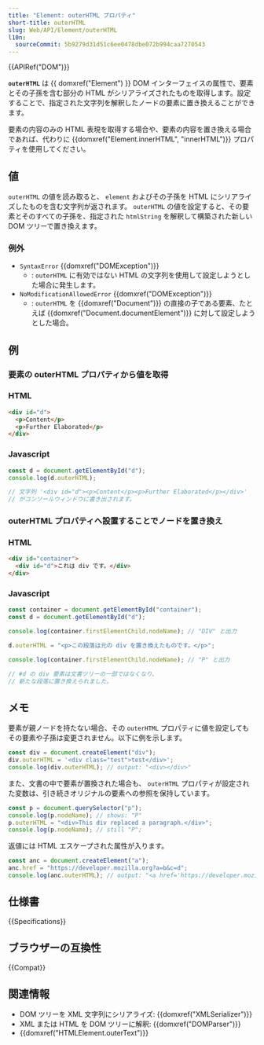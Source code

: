 ```yaml
---
title: "Element: outerHTML プロパティ"
short-title: outerHTML
slug: Web/API/Element/outerHTML
l10n:
  sourceCommit: 5b9279d31d51c6ee0478dbe072b994caa7270543
---
```


{{APIRef("DOM")}}

**`outerHTML`** は {{ domxref("Element") }} DOM インターフェイスの属性で、要素とその子孫を含む部分の HTML がシリアライズされたものを取得します。設定することで、指定された文字列を解釈したノードの要素に置き換えることができます。

要素の内容のみの HTML 表現を取得する場合や、要素の内容を置き換える場合であれば、代わりに {{domxref("Element.innerHTML", "innerHTML")}} プロパティを使用してください。

## 値

`outerHTML` の値を読み取ると、 `element` およびその子孫を HTML にシリアライズしたものを含む文字列が返されます。 `outerHTML` の値を設定すると、その要素とそのすべての子孫を、指定された `htmlString` を解釈して構築された新しい DOM ツリーで置き換えます。

### 例外

- `SyntaxError` {{domxref("DOMException")}}
  - : `outerHTML` に有効ではない HTML の文字列を使用して設定しようとした場合に発生します。
- `NoModificationAllowedError` {{domxref("DOMException")}}
  - : `outerHTML` を {{domxref("Document")}} の直接の子である要素、たとえば {{domxref("Document.documentElement")}} に対して設定しようとした場合。

## 例

### 要素の outerHTML プロパティから値を取得

### HTML

```html
<div id="d">
  <p>Content</p>
  <p>Further Elaborated</p>
</div>
```

### Javascript

```js
const d = document.getElementById("d");
console.log(d.outerHTML);

// 文字列 '<div id="d"><p>Content</p><p>Further Elaborated</p></div>'
// がコンソールウィンドウに書き出されます。
```

### outerHTML プロパティへ設置することでノードを置き換え

### HTML

```html
<div id="container">
  <div id="d">これは div です。</div>
</div>
```

### Javascript

```js
const container = document.getElementById("container");
const d = document.getElementById("d");

console.log(container.firstElementChild.nodeName); // "DIV" と出力

d.outerHTML = "<p>この段落は元の div を置き換えたものです。</p>";

console.log(container.firstElementChild.nodeName); // "P" と出力

// #d の div 要素は文書ツリーの一部ではなくなり、
// 新たな段落に置き換えられました。
```

## メモ

要素が親ノードを持たない場合、その `outerHTML` プロパティに値を設定してもその要素や子孫は変更されません。以下に例を示します。

```js
const div = document.createElement("div");
div.outerHTML = '<div class="test">test</div>';
console.log(div.outerHTML); // output: "<div></div>"
```

また、文書の中で要素が置換された場合も、 `outerHTML` プロパティが設定された変数は、引き続きオリジナルの要素への参照を保持しています。

```js
const p = document.querySelector("p");
console.log(p.nodeName); // shows: "P"
p.outerHTML = "<div>This div replaced a paragraph.</div>";
console.log(p.nodeName); // still "P";
```

返値には HTML エスケープされた属性が入ります。

```js
const anc = document.createElement("a");
anc.href = "https://developer.mozilla.org?a=b&c=d";
console.log(anc.outerHTML); // output: "<a href='https://developer.mozilla.org?a=b&amp;c=d'></a>"
```

## 仕様書

{{Specifications}}

## ブラウザーの互換性

{{Compat}}

## 関連情報

- DOM ツリーを XML 文字列にシリアライズ: {{domxref("XMLSerializer")}}
- XML または HTML を DOM ツリーに解釈: {{domxref("DOMParser")}}
- {{domxref("HTMLElement.outerText")}}
